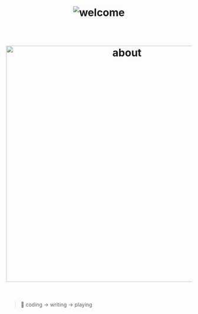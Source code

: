 <h1 align="center">
	<img src="https://readme-typing-svg.demolab.com?font=Fira+Code&pause=1000&width=435&lines=%F0%9F%99%82+Welcome+to+my+profile+page.;Here+is+my+bio%3A+" alt="welcome">
</h1>

<h1 align="center">
  <br>
	<img width="640" src="https://user-images.githubusercontent.com/773248/209457718-8f116fd7-2910-4090-8fc0-f9690630813e.png" alt="about">
  <br>
  <br>
</h1>

> 🚀 coding -> writing -> playing
